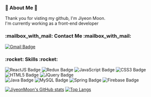 <h3>
👋 About Me 👋
</h3>
<p>
Thank you for visting my github, I'm Jiyeon Moon.<br>
I'm currently working as a front-end developer
</p>
 
<h3>
:mailbox_with_mail: Contact Me :mailbox_with_mail:
</h3>

[![Gmail Badge](https://img.shields.io/badge/Gmail-d14836?style=flat-square&logo=Gmail&logoColor=white&link=mailto:jiyeonmoonkr@gmail.com)](mailto:mjyinseoul@gmail.com)

<h3>
:rocket: Skills :rocket:
</h3>

![ReactJS Badge](https://img.shields.io/badge/ReactJs-61DAFB?logo=react&logoColor=black&style=for-the-badge) 
![Redux Badge](https://img.shields.io/badge/Redux-764ABC?logo=redux&logoColor=white&style=for-the-badge) 
![JavaScript Badge](https://img.shields.io/badge/JavaScript-f7df1e?style=for-the-badge&logo=JavaScript&logoColor=black) 
![CSS3 Badge](https://img.shields.io/badge/CSS3-1572b6?style=for-the-badge&logo=CSS3&logoColor=white) 
![HTML5 Badge](https://img.shields.io/badge/HTML5-e34f26?style=for-the-badge&logo=HTML5&logoColor=white) 
![JQuery Badge](https://img.shields.io/badge/JQuery-0769ad?style=for-the-badge&logo=JQuery&logoColor=white) 
<br>
![Java Badge](https://img.shields.io/badge/Java-007396?style=for-the-badge&logo=Java&logoColor=white) 
![MySQL Badge](https://img.shields.io/badge/MySQL-4479a1?style=for-the-badge&logo=MySQL&logoColor=white) 
![Spring Badge](https://img.shields.io/badge/Spring-6db33f?style=for-the-badge&logo=Spring&logoColor=white) 
![Firebase Badge](https://img.shields.io/badge/Firebase-ffca28?style=for-the-badge&logo=Firebase&logoColor=black) 
<!-- ![Amazon_AWS Badge](https://img.shields.io/badge/-Amazon_AWS-232f3e?style=for-the-badge&logo=AmazonAWS&logoColor=white) -->
<!--![Jest Badge](https://img.shields.io/badge/Jest-8A3327?style=for-the-badge&logo=Jest&logoColor=white) -->


[![JiyeonMoon's GitHub stats](https://github-readme-stats.vercel.app/api?username=jiyeonmoon814&theme=buefy&show_icons=true)](https://github.com/jiyeonmoon814/jiyeonmoon814)
[![Top Langs](https://github-readme-stats.vercel.app/api/top-langs/?username=jiyeonmoon814&theme=buefy&exclude_repo=webContent,WEB,HTML,bootStrap4L&layout=compact)](https://github.com/jiyeonmoon814/jiyeonmoon814)

